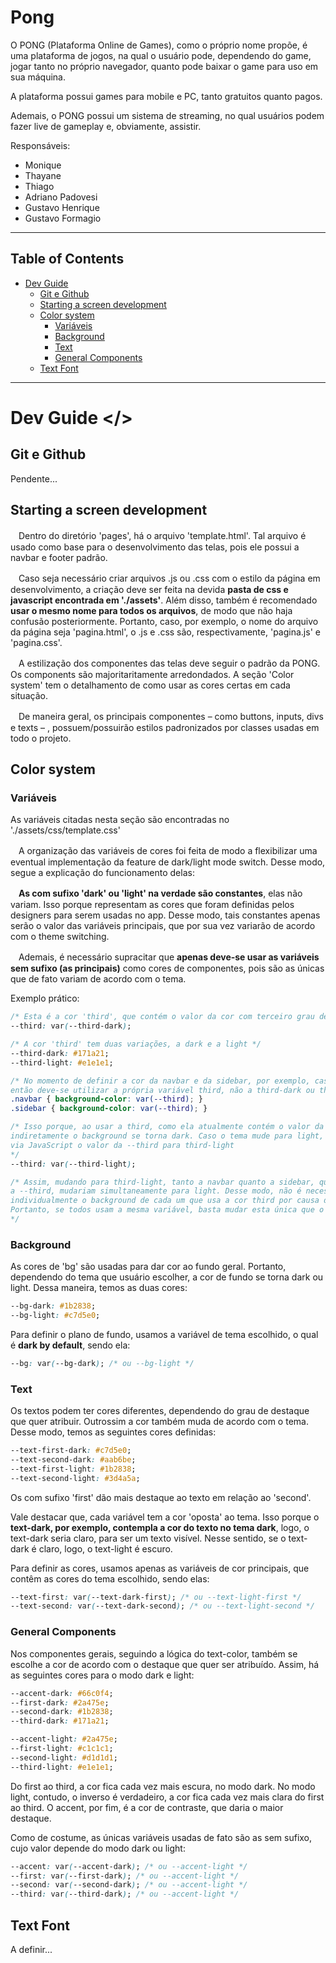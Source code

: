 # Pong

O PONG (Plataforma Online de Games), como o próprio nome propõe, é uma plataforma de jogos, na qual o usuário pode, dependendo do game, jogar tanto no próprio navegador, quanto pode baixar o game para uso em sua máquina.

A plataforma possui games para mobile e PC, tanto gratuitos quanto pagos.

Ademais, o PONG possui um sistema de streaming, no qual usuários podem fazer live de gameplay e, obviamente, assistir.

Responsáveis:
- Monique
- Thayane
- Thiago
- Adriano Padovesi
- Gustavo Henrique
- Gustavo Formagio

--------
## Table of Contents

- [Dev Guide](#dev-guide-)
  - [Git e Github](#git-e-github)
  - [Starting a screen development](#starting-a-screen-development)
  - [Color system](#color-system)
    - [Variáveis](#variáveis)
    - [Background](#background)
    - [Text](#text)
    - [General Components](#general-components)
  - [Text Font](#text-font)
--------

# Dev Guide </>

## Git e Github

Pendente...

## Starting a screen development

ㅤDentro do diretório 'pages', há o arquivo 'template.html'. Tal arquivo é usado como base para o desenvolvimento das telas, pois ele possui a navbar e footer padrão.

ㅤCaso seja necessário criar arquivos .js ou .css com o estilo da página em desenvolvimento, a criação deve ser feita na devida **pasta de css e javascript encontrada em './assets'**. Além disso, também é recomendado **usar o mesmo nome para todos os arquivos**, de modo que não haja confusão posteriormente. Portanto, caso, por exemplo, o nome do arquivo da página seja 'pagina.html', o .js e .css são, respectivamente, 'pagina.js' e 'pagina.css'.

ㅤA estilização dos componentes das telas deve seguir o padrão da PONG. Os components são majoritaritamente arredondados. A seção 'Color system' tem o detalhamento de como usar as cores certas em cada situação.

ㅤDe maneira geral, os principais componentes – como buttons, inputs, divs e texts – , possuem/possuirão estilos padronizados por classes usadas em todo o projeto.

## Color system
### Variáveis

As variáveis citadas nesta seção são encontradas no './assets/css/template.css'

ㅤA organização das variáveis de cores foi feita de modo a flexibilizar uma eventual implementação da feature de dark/light mode switch. Desse modo, segue a explicação do funcionamento delas:

ㅤ**As com sufixo 'dark' ou 'light' na verdade são constantes**, elas não variam. Isso porque representam  as cores que foram definidas pelos designers para serem usadas no app. Desse modo, tais constantes apenas serão o valor das variáveis principais, que por sua vez variarão de acordo com o theme switching.

ㅤAdemais, é necessário supracitar que **apenas deve-se usar as variáveis sem sufixo (as principais)** como cores de componentes, pois são as únicas que de fato variam de acordo com o tema.

Exemplo prático: 

```css
/* Esta é a cor 'third', que contém o valor da cor com terceiro grau de destaque */
--third: var(--third-dark);

/* A cor 'third' tem duas variações, a dark e a light */
--third-dark: #171a21;
--third-light: #e1e1e1;

/* No momento de definir a cor da navbar e da sidebar, por exemplo, caso queira colocar como third, 
então deve-se utilizar a própria variável third, não a third-dark ou third-light diretamente */
.navbar { background-color: var(--third); }
.sidebar { background-color: var(--third); }

/* Isso porque, ao usar a third, como ela atualmente contém o valor da third-dark,
indiretamente o background se torna dark. Caso o tema mude para light, bastaria apenas mudar 
via JavaScript o valor da --third para third-light
*/
--third: var(--third-light);

/* Assim, mudando para third-light, tanto a navbar quanto a sidebar, que usam
a --third, mudariam simultaneamente para light. Desse modo, não é necessário mudar
individualmente o background de cada um que usa a cor third por causa da troca de tema.
Portanto, se todos usam a mesma variável, basta mudar esta única que o tema muda para todos de uma vez.
*/
```

### Background
As cores de 'bg' são usadas para dar cor ao fundo geral. Portanto, dependendo do tema que usuário escolher, a cor de fundo se torna dark ou light. Dessa maneira, temos as duas cores:

```css
--bg-dark: #1b2838;
--bg-light: #c7d5e0;
```

Para definir o plano de fundo, usamos a variável de tema escolhido, o qual é **dark by default**, sendo ela:

```css
--bg: var(--bg-dark); /* ou --bg-light */
```

### Text
Os textos podem ter cores diferentes, dependendo do grau de destaque que quer atribuir. Outrossim a cor também muda de acordo com o tema. Desse modo, temos as seguintes cores definidas:

```css
--text-first-dark: #c7d5e0;
--text-second-dark: #aab6be;
--text-first-light: #1b2838;
--text-second-light: #3d4a5a;
```

Os com sufixo 'first' dão mais destaque ao texto em relação ao 'second'.

Vale destacar que, cada variável tem a cor 'oposta' ao tema. Isso porque o **text-dark, por exemplo, contempla a cor do texto no tema dark**, logo, o text-dark seria claro, para ser um texto visível. Nesse sentido, se o text-dark é claro, logo, o text-light é escuro.

Para definir as cores, usamos apenas as variáveis de cor principais, que contêm as cores do tema escolhido, sendo elas:

```css
--text-first: var(--text-dark-first); /* ou --text-light-first */
--text-second: var(--text-dark-second); /* ou --text-light-second */
```


### General Components
Nos componentes gerais, seguindo a lógica do text-color, também se escolhe a cor de acordo com o destaque que quer ser atribuído. Assim, há as seguintes cores para o modo dark e light:

```css
--accent-dark: #66c0f4;
--first-dark: #2a475e;
--second-dark: #1b2838;
--third-dark: #171a21;

--accent-light: #2a475e;
--first-light: #c1c1c1;
--second-light: #d1d1d1;
--third-light: #e1e1e1;
```

Do first ao third, a cor fica cada vez mais escura, no modo dark. No modo light, contudo, o inverso é verdadeiro, a cor fica cada vez mais clara do first ao third. O accent, por fim, é a cor de contraste, que daria o maior destaque.

Como de costume, as únicas variáveis usadas de fato são as sem sufixo, cujo valor depende do modo dark ou light:

```css
--accent: var(--accent-dark); /* ou --accent-light */
--first: var(--first-dark); /* ou --accent-light */
--second: var(--second-dark); /* ou --accent-light */
--third: var(--third-dark); /* ou --accent-light */
```

## Text Font
A definir...

